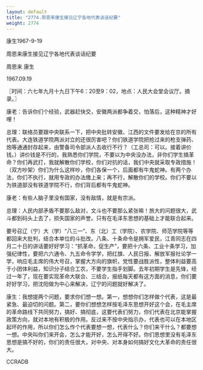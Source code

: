 ```yaml
---
layout: default
title: "2774.周恩来康生接见辽宁各地代表谈话纪要"
weight: 2774
---
```


康生1967-9-19

周恩来康生接见辽宁各地代表谈话纪要

周恩来 康生

1967.09.19

〖时间：六七年九月十九日下午6：20至9：02，地点：人民大会堂会议厅。摘录。〗

康老：告诉你们个经验，武器赶快交，安徽两派都争着交，怕落后，这种精神才好哩！

总理：联络员要跟中央联系一下，把中央批转安徽、江西的文件要发给在京的所有代表。大连铁道学院两派对立的还很厉害吧？你们铁道学院把抢过来的枪支弹药、炮等通通封存起来，由警备司令部派人去收行不行？（工总司：可以。接着讲价钱。）讲价钱是不行的，我熟悉你们学院，不要以为中央没办法，非你们学生搞革命？你们再武打，我就解散你们学校，你们对抗的话，我们中央就采取专政措施！（双方吵架）你们为什么这样吵，你们各保一个，后面都有牛鬼蛇神。有两个办法，你们不执行，就用专政的办法缴上来；再不行，解散你们的学校。你们不要以为铁道部没有铁道学院不行，你们背后都有牛鬼蛇神。

康老：有些人脑子里没有国家，没有敌情，就是有宗派。

总理：人民内部矛盾不要那么敌对，文斗也不要那么紧张嘛！旅大的问题很大，武斗都到码头上去了，损失国家的声誉。只有在毛泽东思想的基础上才能联合起来。

要号召辽（宁）大（学）“八三一”、东（北）工（学院）、农学院、师范学院等等都回来大批判，结合本单位的斗批改。八条、十条命令是拥军爱民，江青同志在四月二十日的讲话要好好学习：“抓革命，促生产”，要把十六条、工业十条学习，加强纪律性，要把六六通令、九五命令学学，把红旗、人民日报、解放军报社论学一学，响应毛主席的伟大号召，掌握大方向的旗帜，党性要战胜派性，整体利益要高于小团体利益，知识分子结合工农，不要学生指手划脚。去年初期学生是先锋，经过一年了，现在要实现革命大联合、三结合，报纸每天都有这方面的消息，你们要好好学习，把沈阳做为中心来解决，辽宁的问题就好解决了。

康生：我想提两个问题，要求你们想一想。第一，想想你们怎样做个代表，这是最紧急、最迫切的问题。第二，要你们想想怎样按毛泽东思想开好这个会，在毛主席的革命路线下共同努力，搞好、搞彻底，这要代表们努力，你们代表在北京能掌握政策方向，就对本地有积极的作用。反过来不按中央指示办，代表也可以在本地区起坏的作用，所以你们怎么作个代表要想一想，代表什么？你们来干什么？都要想一想。中央叫你们来开会，怎么才能开好，怎么开得不好。你们思想里没有毛泽东思想是搞不好的，你们的责任很大，对中央、对本身如何搞好文化大革命的责任很大。

CCRADB

